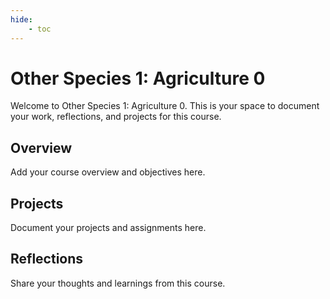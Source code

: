 ```yaml
---
hide:
    - toc
---
```


# Other Species 1: Agriculture 0

Welcome to Other Species 1: Agriculture 0. This is your space to document your work, reflections, and projects for this course.

## Overview

Add your course overview and objectives here.

## Projects

Document your projects and assignments here.

## Reflections

Share your thoughts and learnings from this course.
